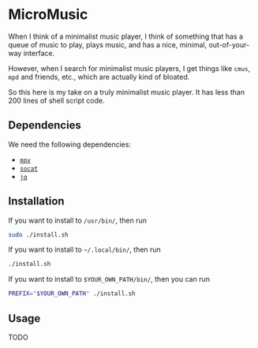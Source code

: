 MicroMusic
==========

When I think of a minimalist music player, I think of something that has a queue of music to play, plays music, and has a nice, minimal, out-of-your-way interface.

However, when I search for minimalist music players, I get things like `cmus`, `mpd` and friends, etc., which are actually kind of bloated.

So this here is my take on a truly minimalist music player. It has less than 200 lines of shell script code.

Dependencies
------------

We need the following dependencies:

- [`mpv`](https://mpv.io/)
- [`socat`](https://linux.die.net/man/1/socat)
- [`jq`](https://stedolan.github.io/jq/)

Installation
------------

If you want to install to `/usr/bin/`, then run

```sh
sudo ./install.sh
```

If you want to install to `~/.local/bin/`, then run

```sh
./install.sh
```

If you want to install to `$YOUR_OWN_PATH/bin/`, then you can run

```sh
PREFIX="$YOUR_OWN_PATH" ./install.sh
```

Usage
-----

TODO
